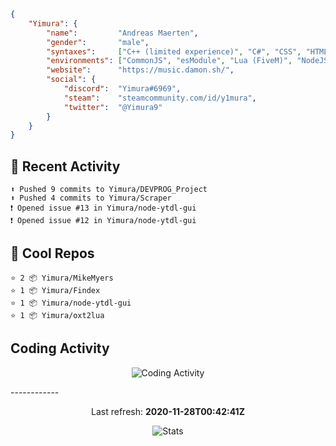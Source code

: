 ```json
{
    "Yimura": {
        "name":         "Andreas Maerten",
        "gender":       "male",
        "syntaxes":     ["C++ (limited experience)", "C#", "CSS", "HTML", "JavaScript", "Lua", "PHP", "Python"],
        "environments": ["CommonJS", "esModule", "Lua (FiveM)", "NodeJS"],
        "website":      "https://music.damon.sh/",
        "social": {
            "discord":  "Yimura#6969",
            "steam":    "steamcommunity.com/id/y1mura",
            "twitter":  "@Yimura9"
        }
    }
}
```

## 🤹 Recent Activity
```
⬆️ Pushed 9 commits to Yimura/DEVPROG_Project
⬆️ Pushed 4 commits to Yimura/Scraper
❗️ Opened issue #13 in Yimura/node-ytdl-gui
❗️ Opened issue #12 in Yimura/node-ytdl-gui
```
## 🌟 Cool Repos
```
⭐️ 2 📦 Yimura/MikeMyers
⭐️ 1 📦 Yimura/Findex
⭐️ 1 📦 Yimura/node-ytdl-gui
⭐️ 1 📦 Yimura/oxt2lua
```
## Coding Activity
<p align="center">
    <img alt="Coding Activity" src="https://wakatime.com/share/@Yimura/d28e6361-803a-4ea8-9d40-7440588330db.svg">
</p>
------------
<p align="center">
  Last refresh:
  <b>2020-11-28T00:42:41Z</b>
</p>
<p align="center">
  <img alt="Stats" src="https://github-readme-stats.vercel.app/api?username=Yimura&show_icons=true&title_color=fff&icon_color=ffff00&text_color=ccc&bg_color=222">
</p>
